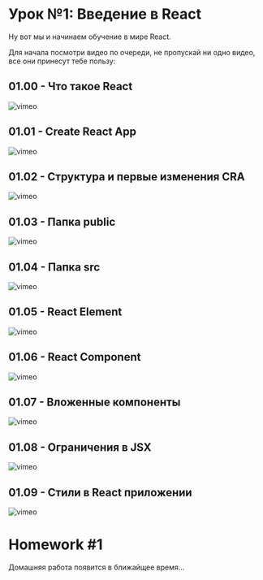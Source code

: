 # Урок №1: Введение в React

Ну вот мы и начинаем обучение в мире React.

Для начала посмотри видео по очереди, не пропускай ни одно видео, все они принесут тебе пользу:

## 01.00 - Что такое React

![vimeo](https://vimeo.com/503921009)


## 01.01 - Create React App

![vimeo](https://vimeo.com/696629547)


## 01.02 - Структура и первые изменения CRA

![vimeo](https://vimeo.com/696878730)


## 01.03 - Папка public

![vimeo](https://vimeo.com/696935219)


## 01.04 - Папка src

![vimeo](https://vimeo.com/696935267)


## 01.05 - React Element

![vimeo](https://vimeo.com/696957701)


## 01.06 - React Component

![vimeo](https://vimeo.com/696994354)


## 01.07 - Вложенные компоненты

![vimeo](https://vimeo.com/696994422)


## 01.08 - Ограничения в JSX

![vimeo](https://vimeo.com/696994477)


## 01.09 - Стили в React приложении

![vimeo](https://vimeo.com/697056011)

# Homework #1

Домашняя работа появится в ближайщее время...
